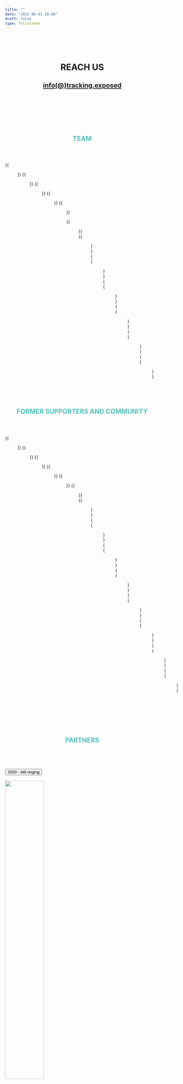 ```yaml
---
title: ""
date: "2021-06-01 18:00"
draft: false
type: fullscreen
---
```

<div class="container">
<br>
<br>
<br>

<h1 style=" text-align:center"> REACH US </h1>
  <h2 style="color:#00000; text-align:center">
    <a href="mailto:info(@)tracking.exposed">info(@)tracking.exposed</a>
  </h2>
</h1>

<section id="team">

<br/>
<br/>
<br/>
<br/>
<br/>
<br/>

<h1 style="color:#53C1B6; text-align:center" > TEAM </h1>
<br/>
<br/>

<div class="row">

  {{<figure name="Alessandro Polidoro" link="" role="Lawyer, Lead Attorney" >}}
  {{<figure name="Andrea Ascari" link="" role="Trexponsible of Community and Development" >}}
  {{<figure name="Claudio Agosti" link="https://netzpolitik.org/2019/facebooks-algorithm-shapes-our-lives-this-hacker-wants-to-find-out-how/" role="Founder and Co-Director" >}}
  {{<figure name="Margaux Vitre" link="https://twitter.com/vitremargaux" role="UX research and product testing" >}}
  {{<figure name="Ilir Rama" link="" role="Researcher" >}}
  <!-- {{<figure name="Louise Doherty" link="" role="To be defined" >}} -->
  {{<figure name="François-Marie de Jouvencel" link="" role="Software engineering" >}}
  {{<figure name="Simone Robutti" link="" role="Software, Architecture and Activism" >}}
  {{<figure name="Rodia" link="" role="App Analyst and Development" >}}
  {{<figure name="Giulia Corona" link="" role="Communication Designer" >}}
  {{<figure name="Giulia Giorgi" link="" role="Researcher" >}}
  {{<figure name="Marc Faddoul" link="https://www.marcfaddoul.com" role="Co-Director" >}}
  {{<figure name="Salvatore Romano" link="https://salvatoreromano1.github.io/pdf/CV_Salvatore_Romano.pdf" role="Head of Research" >}}

</div>

<h1 style="color:#53C1B6; text-align:center; padding-top:4rem; padding-bottom:3rem;" > FORMER SUPPORTERS AND COMMUNITY </h1>

<div class="row">

  {{<figure name="Silvia Semenzin" link="" role="PhD & Activism, Community building" >}}
  {{<figure name="Davide Beraldo" link="" role="Professor at Media Studies departement" >}}
  {{<figure name="Giovanni Rossetti" link="" role="Researcher in Media Studies" >}}
  {{<figure name="Leonardo Sanna" link="" role="Linguist, Data Analyst" >}}
  {{<figure name="Alberto Granzotto" link="" role="Software developer - the first browser extension!" >}}
  {{<figure name="Andrea Raimondi" link="" role="Philosopher and project manager" >}}
  {{<figure name="Luca Corsato" link="" role="Open data manifacturer and project manager" >}}
  {{<figure name="Emanuele Calò" link="" role="Full stack devops" >}}
  {{<figure name="Giovanni Civardi" link="" role="Devops and very first sponsor" >}}
  {{<figure name="Federico Sarchi" link="" role="Data analyst and researcher" >}}
  {{<figure name="Stefania Milan" link="" role="Professor of Critical Data Studies, UvA" >}}
  {{<figure name="Jeroen de Vos" link="" role="IN-SIGHT.it project manager" >}}
  {{<figure name="Renata Avila" link="" role="Lawyer and Stetegiest, the coordinator of our first report" >}}
  {{<figure name="Beatrice Gobbo" link="" role="PhD, data visualization" >}}

</div>

</section>

<section id="partners">
<br/>
<br/>
<br/>
<h1 style="color:#53C1B6; text-align:center; padding-top: 3rem;"> PARTNERS </h1>
<br/>
<br/>


<div class="accordion" id="accordionExample">
  <div class="card">
    <div class="card-header" id="headingOne">
      <h2 class="mb-0">
        <button class="btn btn-link" type="button" data-toggle="collapse" data-target="#collapseOne" aria-expanded="true" aria-controls="collapseOne">
 	2020 - still onging
        </button>
      </h2>
    </div>
    <div id="collapseOne" class="collapse show" aria-labelledby="headingOne" data-parent="#accordionExample">
    	<div class="card-body">
	  <div class="row">
	    <div class="col-sm">
	     <a href="https://reset.tech" ><img src="/images/partner/reset.jpg" width=50% > </a>
	    </div>
	   <div class="col-sm">
	  <a href="https://www.ngi.eu/ngi-projects/ledger/"><img src="/images/partner/LEDGER.png" width=100% ></a>
	</div>
	<div class="col-sm">
	  <a href="https://data-activism.org" ><img src="/images/sponsors/datactive.jpg"width=50%></a>
	 </div>    
	</div>
	</div>
    </div>
  </div>
  <div class="card">
    <div class="card-header" id="headingTwo">
      <h2 class="mb-0">
        <button class="btn btn-link collapsed" type="button" data-toggle="collapse" data-target="#collapseTwo" aria-expanded="false" aria-controls="collapseTwo">
          2018 - 2020
        </button>
      </h2>
    </div>
    <div id="collapseTwo" class="collapse" aria-labelledby="headingTwo" data-parent="#accordionExample">
    	<div class="card-body">
	  <div class="row">
	    <div class="col-sm">
	     <a href="https://erc.europa.eu/news/erc-proof-concept-grant-examples-research-projects-2-round" ><img src="/images/sponsors/ERC-bianco.jpg" width=80% > </a>
	    </div>
	    <div class="col-sm">
	     <a href="https://data-activism.net/2018/09/datactive-proudly-presents-alex-an-interview-with-fbtrex-lead-developer-claudio-agosti"><img src="/images/sponsors/datactive.jpg" width=50% ></a>
	    </div>
	    <div class="col-sm">
	     <a href="https://nlnet.nl/project/trackingexposed/" ><img src="/images/sponsors/nlnet.svg" width=100%></a>
	    </div>    
	    <div class="col-sm">
	     <a href="#" ><img src="/images/sponsors/vietschfoundation.jpg" width=100%></a>
	    </div>  
	 </div>
	</div>
    </div>
  </div>
  <div class="card">
    <div class="card-header" id="headingThree">
      <h2 class="mb-0">
        <button class="btn btn-link collapsed" type="button" data-toggle="collapse" data-target="#collapseThree" aria-expanded="false" aria-controls="collapseThree">
          2016 - 2018
        </button>
      </h2>
    </div>
    <div id="collapseThree" class="collapse" aria-labelledby="headingThree" data-parent="#accordionExample">
      <div class="card-body">
        	  <div class="row">
	    <div class="col-sm">
	     <a href="https://blog.osd.tools/lalgoritmo-dell-algoritmo-5c3a052cc626" ><img src="/images/sponsors/osd-logo.svg" width=40% > </a>
	    </div>
	    <div class="col-sm">
	     <a href="https://web.archive.org/web/20181223205718/https://datatransparencylab.org/"><img src="/images/partner/luca.png" width=100% ></a>
	    </div>
	    <div class="col-sm">
	     <a href="https://www.accessnow.org/keepiton/" ><img src="/images/partner/keepiton.jpg" width=100%></a>
	    </div>    
	 </div>
      </div>
    </div>
  </div>
</div>

<br/>
<br/>

</section>
</div>
